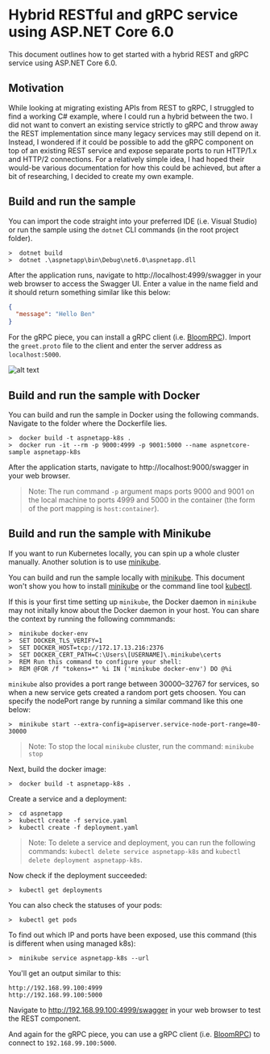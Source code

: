# Hybrid RESTful and gRPC service using ASP.NET Core 6.0

This document outlines how to get started with a hybrid REST and gRPC service using ASP.NET Core 6.0.

## Motivation

While looking at migrating existing APIs from REST to gRPC, I struggled to find a working C# example, where I could run a hybrid between the two. I did not want to convert an existing service strictly to gRPC and throw away the REST implementation since many legacy services may still depend on it. Instead, I wondered if it could be possible to add the gRPC component on top of an existing REST service and expose separate ports to run HTTP/1.x and HTTP/2 connections. For a relatively simple idea, I had hoped their would-be various documentation for how this could be achieved, but after a bit of researching, I decided to create my own example.

## Build and run the sample

You can import the code straight into your preferred IDE (i.e. Visual Studio) or run the sample using the `dotnet` CLI commands (in the root project folder).

```pwsh
>  dotnet build
>  dotnet .\aspnetapp\bin\Debug\net6.0\aspnetapp.dll
```

After the application runs, navigate to http://localhost:4999/swagger in your web browser to access the Swagger UI. Enter a value in the name field and it should return something similar like this below:

```json
{
  "message": "Hello Ben"
}
```

For the gRPC piece, you can install a gRPC client (i.e. [BloomRPC](https://github.com/uw-labs/bloomrpc)). Import the `greet.proto` file to the client and enter the server address as `localhost:5000`.

![alt text](bloomrpc.png?raw=true "BloomRPC Example")

## Build and run the sample with Docker

You can build and run the sample in Docker using the following commands. Navigate to the folder where the Dockerfile lies.

```pwsh
>  docker build -t aspnetapp-k8s .
>  docker run -it --rm -p 9000:4999 -p 9001:5000 --name aspnetcore-sample aspnetapp-k8s
```

After the application starts, navigate to http://localhost:9000/swagger in your web browser.

> Note: The run command `-p` argument maps ports 9000 and 9001 on the local machine to ports 4999 and 5000 in the container (the form of the port mapping is `host:container`).

## Build and run the sample with Minikube

If you want to run Kubernetes locally, you can spin up a whole cluster manually. Another solution is to use [minikube](https://kubernetes.io/docs/setup/minikube/). 

You can build and run the sample locally with [minikube](https://kubernetes.io/docs/setup/minikube/). This document won't show you how to install [minikube](https://kubernetes.io/docs/setup/minikube/) or the command line tool [kubectl](https://kubernetes.io/docs/tasks/tools/install-kubectl/).

If this is your first time setting up `minikube`, the Docker daemon in `minikube` may not initally know about the Docker daemon in your host. You can share the context by running the following commmands:
```pwsh
>  minikube docker-env
>  SET DOCKER_TLS_VERIFY=1
>  SET DOCKER_HOST=tcp://172.17.13.216:2376
>  SET DOCKER_CERT_PATH=C:\Users\[USERNAME]\.minikube\certs
>  REM Run this command to configure your shell:
>  REM @FOR /f "tokens=*" %i IN ('minikube docker-env') DO @%i
```

`minikube` also provides a port range between 30000–32767 for services, so when a new service gets created a random port gets choosen. You can specify the nodePort range by running a similar command like this one below:
```pwsh
>  minikube start --extra-config=apiserver.service-node-port-range=80-30000
```

> Note: To stop the local `minikube` cluster, run the command: `minikube stop`

Next, build the docker image:
```pwsh
>  docker build -t aspnetapp-k8s .
```

Create a service and a deployment:
```pwsh
>  cd aspnetapp
>  kubectl create -f service.yaml
>  kubectl create -f deployment.yaml
```

> Note: To delete a service and deployment, you can run the following commands: `kubectl delete service aspnetapp-k8s` and `kubectl delete deployment aspnetapp-k8s`.

Now check if the deployment succeeded:
```pwsh
>  kubectl get deployments
```

You can also check the statuses of your pods:
```pwsh
>  kubectl get pods
```

To find out which IP and ports have been exposed, use this command (this is different when using managed k8s):
```pwsh
>  minikube service aspnetapp-k8s --url
```

You'll get an output similar to this:
```pwsh
http://192.168.99.100:4999
http://192.168.99.100:5000
```

Navigate to http://192.168.99.100:4999/swagger in your web browser to test the REST component.

And again for the gRPC piece, you can use a gRPC client (i.e. [BloomRPC](https://github.com/uw-labs/bloomrpc)) to connect to `192.168.99.100:5000`.